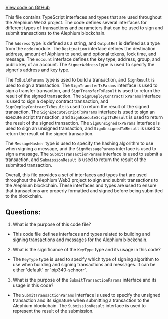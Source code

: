 [View code on GitHub](https://github.com/oxygenium/oxygenium-web3/packages/web3/src/signer/types.ts)

This file contains TypeScript interfaces and types that are used throughout the Alephium Web3 project. The code defines several interfaces for different types of transactions and parameters that can be used to sign and submit transactions to the Alephium blockchain.

The `Address` type is defined as a string, and `OutputRef` is defined as a type from the `node` module. The `Destination` interface defines the destination address, amount of Alphium to send, and optional tokens, lock time, and message. The `Account` interface defines the key type, address, group, and public key of an account. The `SignerAddress` type is used to specify the signer's address and key type.

The `TxBuildParams` type is used to build a transaction, and `SignResult` is used to sign a transaction. The `SignTransferTxParams` interface is used to sign a transfer transaction, and `SignTransferTxResult` is used to return the result of the signed transaction. The `SignDeployContractTxParams` interface is used to sign a deploy contract transaction, and `SignDeployContractTxResult` is used to return the result of the signed transaction. The `SignExecuteScriptTxParams` interface is used to sign an execute script transaction, and `SignExecuteScriptTxResult` is used to return the result of the signed transaction. The `SignUnsignedTxParams` interface is used to sign an unsigned transaction, and `SignUnsignedTxResult` is used to return the result of the signed transaction.

The `MessageHasher` type is used to specify the hashing algorithm to use when signing a message, and the `SignMessageParams` interface is used to sign a message. The `SubmitTransactionParams` interface is used to submit a transaction, and `SubmissionResult` is used to return the result of the submitted transaction.

Overall, this file provides a set of interfaces and types that are used throughout the Alephium Web3 project to sign and submit transactions to the Alephium blockchain. These interfaces and types are used to ensure that transactions are properly formatted and signed before being submitted to the blockchain.
## Questions: 
 1. What is the purpose of this code file?
- This code file defines interfaces and types related to building and signing transactions and messages for the Alephium blockchain.

2. What is the significance of the `KeyType` type and its usage in this code?
- The `KeyType` type is used to specify which type of signing algorithm to use when building and signing transactions and messages. It can be either 'default' or 'bip340-schnorr'.

3. What is the purpose of the `SubmitTransactionParams` interface and its usage in this code?
- The `SubmitTransactionParams` interface is used to specify the unsigned transaction and its signature when submitting a transaction to the Alephium blockchain. The `SubmissionResult` interface is used to represent the result of the submission.
